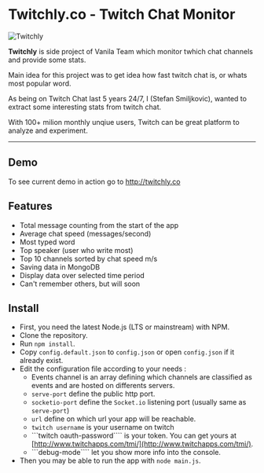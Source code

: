 # Twitchly.co - Twitch Chat Monitor

![Twitchly](http://content.screencast.com/users/shtefcs/folders/Jing/media/c89c2090-ef2f-49d6-aa40-e6399169b056/2016-06-02_1505.png)

**Twitchly** is side project of Vanila Team which monitor twhich chat channels and provide some stats.

Main idea for this project was to get idea how fast twitch chat is, or whats most popular word.

As being on Twitch Chat last 5 years 24/7, I (Stefan Smiljkovic), wanted to extract some interesting stats from twitch chat.

With 100+ milion monthly unqiue users, Twitch can be great platform to analyze and experiment.

---

## Demo
To see current demo in action go to http://twitchly.co

## Features
- Total message counting from the start of the app
- Average chat speed (messages/second)
- Most typed word
- Top speaker (user who write most)
- Top 10 channels sorted by chat speed m/s
- Saving data in MongoDB
- Display data over selected time period
- Can't remember others, but will soon

## Install
* First, you need the latest Node.js (LTS or mainstream) with NPM.
* Clone the repository.
* Run ```npm install```.
* Copy ```config.default.json``` to ```config.json``` or open ```config.json``` if it already exist.
* Edit the configuration file according to your needs :
    * Events channel is an array defining which channels are classified as events and are hosted on differents servers.
    * ```serve-port``` define the public http port.
    * ```socketio-port``` define the ```Socket.io``` listening port (usually same as ```serve-port```)
    * ```url``` define on which url your app will be reachable.
    * ```twitch username``` is your username on twitch
    * ```twitch oauth-password```` is your token. You can get yours at [http://www.twitchapps.com/tmi/](http://www.twitchapps.com/tmi/).
    * ```debug-mode```` let you show more info into the console.
* Then you may be able to run the app with ```node main.js```.

